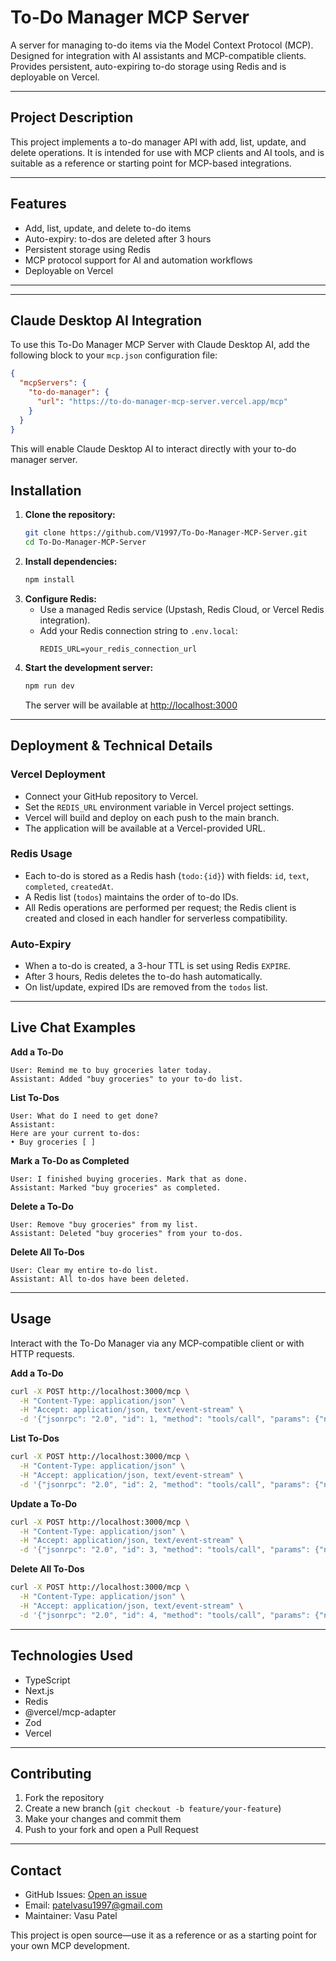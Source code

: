 # To-Do Manager MCP Server

A server for managing to-do items via the Model Context Protocol (MCP). Designed for integration with AI assistants and MCP-compatible clients. Provides persistent, auto-expiring to-do storage using Redis and is deployable on Vercel.

---

## Project Description

This project implements a to-do manager API with add, list, update, and delete operations. It is intended for use with MCP clients and AI tools, and is suitable as a reference or starting point for MCP-based integrations.

---

## Features

- Add, list, update, and delete to-do items
- Auto-expiry: to-dos are deleted after 3 hours
- Persistent storage using Redis
- MCP protocol support for AI and automation workflows
- Deployable on Vercel

---
---

## Claude Desktop AI Integration

To use this To-Do Manager MCP Server with Claude Desktop AI, add the following block to your `mcp.json` configuration file:

```json
{
  "mcpServers": {
    "to-do-manager": {
      "url": "https://to-do-manager-mcp-server.vercel.app/mcp"
    }
  }
}
```

This will enable Claude Desktop AI to interact directly with your to-do manager server.

## Installation

1. **Clone the repository:**
   ```sh
   git clone https://github.com/V1997/To-Do-Manager-MCP-Server.git
   cd To-Do-Manager-MCP-Server
   ```
2. **Install dependencies:**
   ```sh
   npm install
   ```
3. **Configure Redis:**
   - Use a managed Redis service (Upstash, Redis Cloud, or Vercel Redis integration).
   - Add your Redis connection string to `.env.local`:
     ```env
     REDIS_URL=your_redis_connection_url
     ```
4. **Start the development server:**
   ```sh
   npm run dev
   ```
   The server will be available at [http://localhost:3000](http://localhost:3000)

---

## Deployment & Technical Details

### Vercel Deployment

- Connect your GitHub repository to Vercel.
- Set the `REDIS_URL` environment variable in Vercel project settings.
- Vercel will build and deploy on each push to the main branch.
- The application will be available at a Vercel-provided URL.

### Redis Usage

- Each to-do is stored as a Redis hash (`todo:{id}`) with fields: `id`, `text`, `completed`, `createdAt`.
- A Redis list (`todos`) maintains the order of to-do IDs.
- All Redis operations are performed per request; the Redis client is created and closed in each handler for serverless compatibility.

### Auto-Expiry

- When a to-do is created, a 3-hour TTL is set using Redis `EXPIRE`.
- After 3 hours, Redis deletes the to-do hash automatically.
- On list/update, expired IDs are removed from the `todos` list.

---

## Live Chat Examples

**Add a To-Do**
```
User: Remind me to buy groceries later today.
Assistant: Added "buy groceries" to your to-do list.
```

**List To-Dos**
```
User: What do I need to get done?
Assistant:
Here are your current to-dos:
• Buy groceries [ ]
```

**Mark a To-Do as Completed**
```
User: I finished buying groceries. Mark that as done.
Assistant: Marked "buy groceries" as completed.
```

**Delete a To-Do**
```
User: Remove "buy groceries" from my list.
Assistant: Deleted "buy groceries" from your to-dos.
```

**Delete All To-Dos**
```
User: Clear my entire to-do list.
Assistant: All to-dos have been deleted.
```

---

## Usage

Interact with the To-Do Manager via any MCP-compatible client or with HTTP requests.

**Add a To-Do**
```bash
curl -X POST http://localhost:3000/mcp \
  -H "Content-Type: application/json" \
  -H "Accept: application/json, text/event-stream" \
  -d '{"jsonrpc": "2.0", "id": 1, "method": "tools/call", "params": {"name": "To-Do Manager", "arguments": {"action": "add", "text": "Buy groceries"}}}'
```

**List To-Dos**
```bash
curl -X POST http://localhost:3000/mcp \
  -H "Content-Type: application/json" \
  -H "Accept: application/json, text/event-stream" \
  -d '{"jsonrpc": "2.0", "id": 2, "method": "tools/call", "params": {"name": "To-Do Manager", "arguments": {"action": "list"}}}'
```

**Update a To-Do**
```bash
curl -X POST http://localhost:3000/mcp \
  -H "Content-Type: application/json" \
  -H "Accept: application/json, text/event-stream" \
  -d '{"jsonrpc": "2.0", "id": 3, "method": "tools/call", "params": {"name": "To-Do Manager", "arguments": {"action": "update", "todoId": "YOUR_TODO_ID", "completed": true}}}'
```

**Delete All To-Dos**
```bash
curl -X POST http://localhost:3000/mcp \
  -H "Content-Type: application/json" \
  -H "Accept: application/json, text/event-stream" \
  -d '{"jsonrpc": "2.0", "id": 4, "method": "tools/call", "params": {"name": "To-Do Manager", "arguments": {"action": "delete"}}}'
```

---

## Technologies Used

- TypeScript
- Next.js
- Redis
- @vercel/mcp-adapter
- Zod
- Vercel

---

## Contributing

1. Fork the repository
2. Create a new branch (`git checkout -b feature/your-feature`)
3. Make your changes and commit them
4. Push to your fork and open a Pull Request

---

## Contact

- GitHub Issues: [Open an issue](https://github.com/V1997/To-Do-Manager-MCP-Server/issues)
- Email: patelvasu1997@gmail.com
- Maintainer: Vasu Patel

This project is open source—use it as a reference or as a starting point for your own MCP development.

